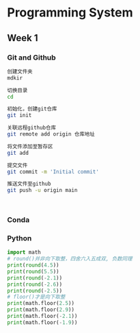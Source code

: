 # Programming System

## Week 1

### Git and Github

```bash
创建文件夹
mdkir

切换目录
cd

初始化，创建git仓库
git init

关联远程github仓库
git remote add origin 仓库地址

将文件添加至暂存区
git add 

提交文件
git commit -m 'Initial commit'

推送文件至github
git push -u origin main




```





### Conda



### Python

```python
import math
# round()并非向下取整，四舍六入五成双, 负数同理
print(round(4.5))
print(round(5.5))
print(round(-2.1))
print(round(-2.6))
print(round(-2.5))
# floor()才是向下取整
print(math.floor(2.5))
print(math.floor(2.9))
print(math.floor(-2.1))
print(math.floor(-1.9))
```

